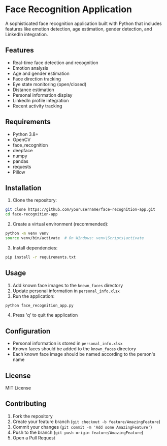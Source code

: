 # Face Recognition Application

A sophisticated face recognition application built with Python that includes features like emotion detection, age estimation, gender detection, and LinkedIn integration.

## Features

- Real-time face detection and recognition
- Emotion analysis
- Age and gender estimation
- Face direction tracking
- Eye state monitoring (open/closed)
- Distance estimation
- Personal information display
- LinkedIn profile integration
- Recent activity tracking

## Requirements

- Python 3.8+
- OpenCV
- face_recognition
- deepface
- numpy
- pandas
- requests
- Pillow

## Installation

1. Clone the repository:
```bash
git clone https://github.com/yourusername/face-recognition-app.git
cd face-recognition-app
```

2. Create a virtual environment (recommended):
```bash
python -m venv venv
source venv/bin/activate  # On Windows: venv\Scripts\activate
```

3. Install dependencies:
```bash
pip install -r requirements.txt
```

## Usage

1. Add known face images to the `known_faces` directory
2. Update personal information in `personal_info.xlsx`
3. Run the application:
```bash
python face_recognition_app.py
```

4. Press 'q' to quit the application

## Configuration

- Personal information is stored in `personal_info.xlsx`
- Known faces should be added to the `known_faces` directory
- Each known face image should be named according to the person's name

## License

MIT License

## Contributing

1. Fork the repository
2. Create your feature branch (`git checkout -b feature/AmazingFeature`)
3. Commit your changes (`git commit -m 'Add some AmazingFeature'`)
4. Push to the branch (`git push origin feature/AmazingFeature`)
5. Open a Pull Request 